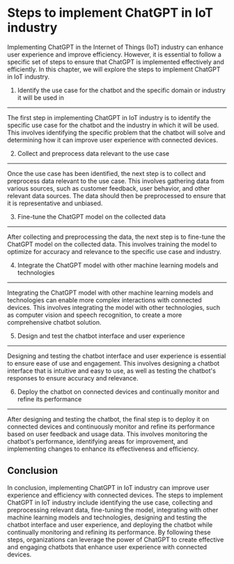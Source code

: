 Steps to implement ChatGPT in IoT industry
===========================================================================================

Implementing ChatGPT in the Internet of Things (IoT) industry can enhance user experience and improve efficiency. However, it is essential to follow a specific set of steps to ensure that ChatGPT is implemented effectively and efficiently. In this chapter, we will explore the steps to implement ChatGPT in IoT industry.

1. Identify the use case for the chatbot and the specific domain or industry it will be used in
-----------------------------------------------------------------------------------------------

The first step in implementing ChatGPT in IoT industry is to identify the specific use case for the chatbot and the industry in which it will be used. This involves identifying the specific problem that the chatbot will solve and determining how it can improve user experience with connected devices.

2. Collect and preprocess data relevant to the use case
-------------------------------------------------------

Once the use case has been identified, the next step is to collect and preprocess data relevant to the use case. This involves gathering data from various sources, such as customer feedback, user behavior, and other relevant data sources. The data should then be preprocessed to ensure that it is representative and unbiased.

3. Fine-tune the ChatGPT model on the collected data
----------------------------------------------------

After collecting and preprocessing the data, the next step is to fine-tune the ChatGPT model on the collected data. This involves training the model to optimize for accuracy and relevance to the specific use case and industry.

4. Integrate the ChatGPT model with other machine learning models and technologies
----------------------------------------------------------------------------------

Integrating the ChatGPT model with other machine learning models and technologies can enable more complex interactions with connected devices. This involves integrating the model with other technologies, such as computer vision and speech recognition, to create a more comprehensive chatbot solution.

5. Design and test the chatbot interface and user experience
------------------------------------------------------------

Designing and testing the chatbot interface and user experience is essential to ensure ease of use and engagement. This involves designing a chatbot interface that is intuitive and easy to use, as well as testing the chatbot's responses to ensure accuracy and relevance.

6. Deploy the chatbot on connected devices and continually monitor and refine its performance
---------------------------------------------------------------------------------------------

After designing and testing the chatbot, the final step is to deploy it on connected devices and continuously monitor and refine its performance based on user feedback and usage data. This involves monitoring the chatbot's performance, identifying areas for improvement, and implementing changes to enhance its effectiveness and efficiency.

Conclusion
----------

In conclusion, implementing ChatGPT in IoT industry can improve user experience and efficiency with connected devices. The steps to implement ChatGPT in IoT industry include identifying the use case, collecting and preprocessing relevant data, fine-tuning the model, integrating with other machine learning models and technologies, designing and testing the chatbot interface and user experience, and deploying the chatbot while continually monitoring and refining its performance. By following these steps, organizations can leverage the power of ChatGPT to create effective and engaging chatbots that enhance user experience with connected devices.
